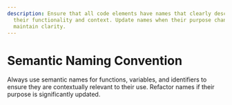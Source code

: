 ```yaml
---
description: Ensure that all code elements have names that clearly describe
  their functionality and context. Update names when their purpose changes to
  maintain clarity.
---
```


# Semantic Naming Convention

Always use semantic names for functions, variables, and identifiers to ensure they are contextually relevant to their use. Refactor names if their purpose is significantly updated.